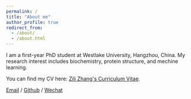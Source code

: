 ```yaml
---
permalink: /
title: "About me"
author_profile: true
redirect_from: 
  - /about/
  - /about.html
---
```


I am a first-year PhD student at Westlake University, Hangzhou, China. My research interest includes biochemistry, protein structure, and mechine learning.

You can find my CV here: [Zili Zhang's Curriculum Vitae](../assets/Curriculum_Vitae.pdf).

[Email](zili.z@foxmail.com) / [Github](https://github.com/Zili173) / [Wechat](../images/wechat.jpg)
